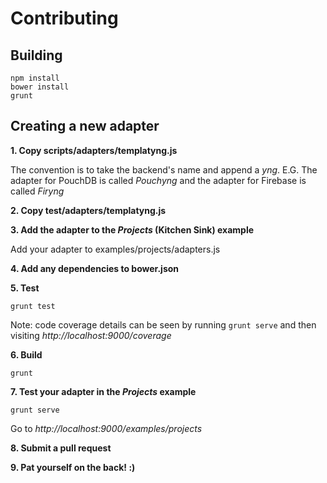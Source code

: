 Contributing
=====

Building
----

    npm install
    bower install
    grunt

Creating a new adapter
----
**1. Copy scripts/adapters/templatyng.js**

The convention is to take the backend's name and append a *yng*. E.G. The adapter for PouchDB is called *Pouchyng* and the adapter for Firebase is called *Firyng*

**2. Copy test/adapters/templatyng.js**

**3. Add the adapter to the *Projects* (Kitchen Sink) example**

Add your adapter to examples/projects/adapters.js

**4. Add any dependencies to bower.json**

**5. Test**
```
grunt test
```
Note: code coverage details can be seen by running `grunt serve` and then visiting *http://localhost:9000/coverage*

**6. Build**
```
grunt
```

**7. Test your adapter in the *Projects* example**
```
grunt serve
```
Go to *http://localhost:9000/examples/projects*

**8. Submit a pull request**

**9. Pat yourself on the back! :)**